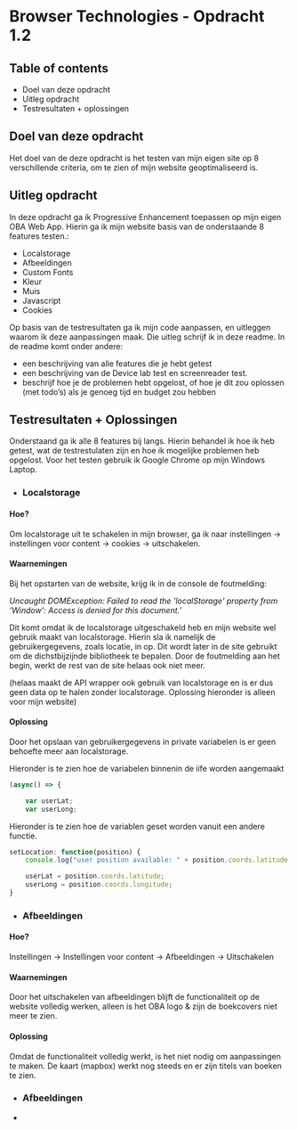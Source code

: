 # Browser Technologies - Opdracht 1.2

## Table of contents
+ Doel van deze opdracht
+ Uitleg opdracht
+ Testresultaten + oplossingen
  
## Doel van deze opdracht
Het doel van de deze opdracht is het testen van mijn eigen site op 8 verschillende criteria, om te zien of mijn website geoptimaliseerd is.

## Uitleg opdracht
In deze opdracht ga ik Progressive Enhancement toepassen op mijn eigen OBA Web App. Hierin ga ik mijn website basis van de onderstaande 8 features testen.:
+ Localstorage
+ Afbeeldingen
+ Custom Fonts 
+ Kleur
+ Muis
+ Javascript
+ Cookies

Op basis van de testresultaten ga ik mijn code aanpassen, en uitleggen waarom ik deze aanpassingen maak. Die uitleg schrijf ik in deze readme. In de readme komt onder andere:
  - een beschrijving van alle features die je hebt getest
  - een beschrijving van de Device lab test en screenreader test.
  - beschrijf hoe je de problemen hebt opgelost, of hoe je dit zou oplossen (met todo’s) als je genoeg tijd en budget zou hebben

## Testresultaten + Oplossingen
Onderstaand ga ik alle 8 features bij langs. Hierin behandel ik hoe ik heb getest, wat de testrestulaten zijn en hoe ik mogelijke problemen heb opgelost. Voor het testen gebruik ik Google Chrome op mijn Windows Laptop.

+ ### Localstorage
#### Hoe?
Om localstorage uit te schakelen in mijn browser, ga ik naar instellingen -> instellingen voor content -> cookies -> uitschakelen.

#### Waarnemingen
Bij het opstarten van de website, krijg ik in de console de foutmelding:

_Uncaught DOMException: Failed to read the 'localStorage' property from 'Window': Access is denied for this document.'_

Dit komt omdat ik de localstorage uitgeschakeld heb en mijn website wel gebruik maakt van localstorage. Hierin sla ik namelijk de gebruikergegevens, zoals locatie, in op. Dit wordt later in de site gebruikt om de dichstbijzijnde bibliotheek te bepalen. Door de foutmelding aan het begin, werkt de rest van de site helaas ook niet meer.

(helaas maakt de API wrapper ook gebruik van localstorage en is er dus geen data op te halen zonder localstorage. Oplossing hieronder is alleen voor mijn website)

#### Oplossing
Door het opslaan van gebruikergegevens in private variabelen is er geen behoefte meer aan localstorage.

Hieronder is te zien hoe de variabelen binnenin de iife worden aangemaakt
```javascript
(async() => {

    var userLat;
    var userLong;
```

Hieronder is te zien hoe de variablen geset worden vanuit een andere functie.
```javascript
setLocation: function(position) {
    console.log("user position available: " + position.coords.latitude + " + " + position.coords.longitude);

    userLat = position.coords.latitude;
    userLong = position.coords.longitude;
}
```

+ ### Afbeeldingen
#### Hoe?
Instellingen -> Instellingen voor content -> Afbeeldingen -> Uitschakelen

#### Waarnemingen
Door het uitschakelen van afbeeldingen blijft de functionaliteit op de website volledig werken, alleen is het OBA logo & zijn de boekcovers niet meer te zien. 

#### Oplossing
Omdat de functionaliteit volledig werkt, is het niet nodig om aanpassingen te maken. De kaart (mapbox) werkt nog steeds en er zijn titels van boeken te zien.

+ ### Afbeeldingen
+ 


